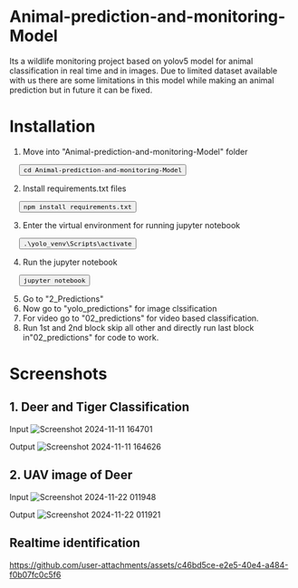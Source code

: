 # Animal-prediction-and-monitoring-Model
 Its a wildlife monitoring project based on yolov5 model for animal classification in real time and in images. Due to limited dataset available with us there are some limitations in this model while making an animal prediction but in future it can be fixed.

# Installation 
1. Move into "Animal-prediction-and-monitoring-Model" folder
<pre>
  <button onclick="navigator.clipboard.writeText('cd desktop')"><code>cd Animal-prediction-and-monitoring-Model</code></button>
</pre>
2. Install requirements.txt files
<pre>
  <button onclick="navigator.clipboard.writeText('cd desktop')"><code>npm install requirements.txt</code></button>
</pre>
3. Enter the virtual environment for running jupyter notebook
<pre>
  <button onclick="navigator.clipboard.writeText('cd desktop')"><code>.\yolo_venv\Scripts\activate</code></button>
</pre>
4. Run the jupyter notebook
<pre>
  <button onclick="navigator.clipboard.writeText('cd desktop')"><code>jupyter notebook</code></button>
</pre>
5. Go to "2_Predictions"
6. Now go to "yolo_predictions" for image clssification
7. For video go to "02_predictions" for video based classification.
8. Run 1st and 2nd block skip all other and directly run last block in"02_predictions" for code to work.

# Screenshots
## 1. Deer and Tiger Classification
Input
![Screenshot 2024-11-11 164701](https://github.com/user-attachments/assets/051fcb7b-777a-4e43-9345-cf926f2392d4)

Output
![Screenshot 2024-11-11 164626](https://github.com/user-attachments/assets/c69e9c8b-e7a6-4b78-9330-69bf4a674f92)

## 2. UAV image of Deer
Input
![Screenshot 2024-11-22 011948](https://github.com/user-attachments/assets/527e67f3-d451-4c20-830a-bacba31c47cc)

Output
![Screenshot 2024-11-22 011921](https://github.com/user-attachments/assets/6fa97428-cf40-473a-b531-20f8f465a7a3)

## Realtime identification
https://github.com/user-attachments/assets/c46bd5ce-e2e5-40e4-a484-f0b07fc0c5f6
